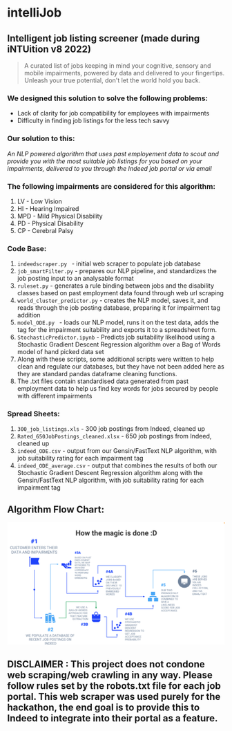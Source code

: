 # intelliJob

## Intelligent job listing screener (made during iNTUition v8 2022)

> A curated list of jobs keeping in mind your cognitive, sensory and mobile impairments, powered by data and delivered to your fingertips. Unleash your true potential, don't let the world hold you back.

### We designed this solution to solve the following problems:
- Lack of clarity for job compatibility for employees with impairments
- Difficulty in finding job listings for the less tech savvy

### Our solution to this:   
_An NLP powered algorithm that uses past employement data to scout and provide you with the most suitable job listings for you based on your impairments, delivered to you through the Indeed job portal or via email_

### The following impairments are considered for this algorithm:
1. LV - Low Vision
2. HI - Hearing Impaired
3. MPD - Mild Physical Disability
4. PD - Physical Disability
5. CP - Cerebral Palsy

### Code Base:
1. ` indeedscraper.py  ` - initial web scraper to populate job database
2. ` job_smartFilter.py ` - prepares our NLP pipeline, and standardizes the job posting input to an analysable format
3. ` ruleset.py ` - generates a rule binding between jobs and the disability classes based on past employment data found through web url scraping
4.  ` world_cluster_predictor.py ` - creates the NLP model, saves it, and reads through the job posting database, preparing it for impairment tag addition
5.  `model_ODE.py ` - loads our NLP model, runs it on the test data, adds the tag for the impairment suitability and exports it to a spreadsheet form.
6.  `StochasticPredictor.ipynb` - Predicts job suitability likelihood using a Stochastic Gradient Descent Regression algorithm over a Bag of Words model of hand picked data set
7.  Along with these scripts, some additional scripts were written to help clean and regulate our databases, but they have not been added here as they are standard     pandas dataframe cleaning functions.
8.  The .txt files contain standardised data generated from past employment data to help us find key words for jobs secured by people with different impairments

### Spread Sheets:
1. `300_job_listings.xls` - 300 job postings from Indeed, cleaned up
2. `Rated_650JobPostings_cleaned.xlsx` - 650 job postings from Indeed, cleaned up
3. `indeed_ODE.csv` - output from our Gensin/FastText NLP algorithm, with job suitability rating for each impairment tag
4. `indeed_ODE_average.csv` - output that combines the results of both our Stochastic Gradient Descent Regression algorithm along with the Gensin/FastText NLP algorithm, with job suitability rating for each impairment tag

## Algorithm Flow Chart:
![Alt text](./workflow1.png?raw=true "Workflow")


## DISCLAIMER : This project does not condone web scraping/web crawling in any way. Please follow rules set by the robots.txt file for each job portal. This web scraper was used purely for the hackathon, the end goal is to provide this to Indeed to integrate into their portal as a feature.
 

